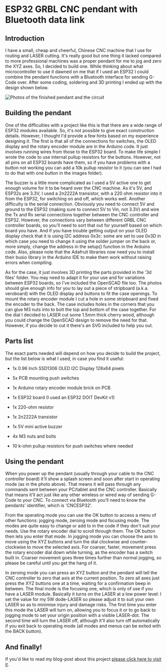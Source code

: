 # ESP32 GRBL CNC pendant with Bluetooth data link

## Introduction

I have a small, cheap and cheerful, Chinese CNC machine that I use for routing and LASER cutting. It's really good but one thing it lacked compared to more professional machines was a proper pendant for me to jog and zero the XYZ axes. So, I decided to build one. While thinking about what microcontroller to use it dawned on me that if I used an ESP32 I could combine the pendant functions with a Bluetooth interface for sending G-Code over. After some coding, soldering and 3D printing I ended up with the design shown below.

![Photos of the finished pendant and the circuit](https://github.com/drandrewthomas/ESP32_GRBL_CNC_Wireless_Pendant/blob/master/images/cncpendant.jpg)

## Building the pendant

One of the difficulties with a project like this is that there are a wide range of ESP32 modules available. So, it's not possible to give exact construction details. However, I thought I'd provide a few hints based on my experience designing it. The first is that all of the connections for switches, the OLED display and the rotary encoder module are in the Arduino code. It just involves running wires from those to the ESP32 board. To make life simple I wrote the code to use internal pullup resistors for the buttons. However, not all pins on all ESP32 boards have them, so if you have problems with a button not working you can add a 10k pullup resistor to it (you can see I had to do that with one button in the images folder).

The buzzer is a little more complicated as I used a 5V active one to get enough volume for it to be heard over the CNC machine. As it's 5V, and ESP32s are 3.3V, I used a 2n2222A transistor, with a 220 ohm resistor into it from the ESP32, for switching on and off, which works well. Another difficulty is the serial connection. Obviously you need to connect 5V and ground to the ESP32 (making sure to connect 5V to Vin, not 3.3V) and wire the Tx and Rx serial connections together between the CNC controller and ESP32. However, the connections vary between different GRBL CNC controller boards, so you'll need to sort that out for yourself based on which board you have. And if you have trouble getting output on your OLED display check that it is using I2C address 0x3c: some are set to use 0x3D in which case you need to change it using the solder jumper on the back or, more simply, change the address in the setup() function in the Arduino code. Also, please note that the Adafruit libraries now need you to install their busio library in the Arduino IDE to make them work without raising errors when compiling.

As for the case, it just involves 3D printing the parts provided in the '3d files' folder. You may need to adapt it for your use and for variations between ESP32 boards, so I've included the OpenSCAD file too. The photos should give enough info for you to lay out a piece of stripboard (a.k.a. veroboard) with the OLED display and buttons to fit the case openings. To mount the rotary encoder module I cut a hole in some stripboard and fixed the encoder to the back. The case includes holes in the corners that you can glue M3 nuts into to bolt the top and bottom of the case together. For the dial I decided to LASER cut some 1.5mm thick cherry wood, although you could change the OpenSCAD design to remove the need for that. However, if you decide to cut it there's an SVG included to help you out.

## Parts list

The exact parts needed will depend on how you decide to build the project, but the list below is what I used, in case you find it useful:

* 1x 0.96 Inch SSD1306 OLED I2C Display 128x64 pixels

* 5x PCB mounting push switches

* 1x Arduino rotary encoder module brick on PCB

* 1x ESP32 board (I used an ESP32 DOIT DevKit v1)

* 1x 220-ohm resistor

* 1x 2n2222A transistor

* 1x 5V mini active buzzer

* 4x M3 nuts and bolts

* 10 k-ohm pullup resistors for push switches where needed

## Using the pendant

When you power up the pendant (usually through your cable to the CNC controller board) it'll show a splash screen and soon after start in operating mode (as in the photo above). That means it will pass through any commands sent between your PC/tablet and the CNC controller. Basically that means it'll act just like any other wireless or wired way of sending G-Code to your CNC. To connect via Bluetooth you'll need to know the pendants' identifier, which is 'CNCESP32'.

From the operating mode you can use the OK button to access a menu of other functions: jogging mode, zeroing mode and focusing mode. The modes are quite easy to change or add to in the code if they don't suit your needs. Use the rotary encoder dial to scroll through them. The OK button then lets you enter that mode. In jogging mode you can choose the axis to move using the XYZ buttons and turn the dial clockwise and counter-clockwise to move the selected axis. For coarser, faster, movement press the rotary encoder dial down while turning, as the encoder has a switch built in. Coarser movement goes three times further than normal jogging, so please be careful until you get the hang of it.

In zeroing mode you can press an XYZ button and the pendant will tell the CNC controller to zero that axis at the current position. To zero all axes just press the XYZ buttons one at a time, waiting for a confirmation beep in between. The final mode is the focusing one, which is only of use if you have a LASER module. Basically it turns on the LASER at a low power level: I set the value for my 5W dode-LASER so please adjust it to suit your own LASER so as to minimise injury and damage risks. The first time you enter this mode the LASER will turn on, allowing you to focus it or to go back to jogging mode to set your origin position with a visible LASER-dot. The second time will turn the LASER off, although it'll also turn off automatically if you exit back to operating mode (all modes and menus can be exited with the BACK button).

## And finally!

If you'd like to read my blog-post about this project [please click here to visit it](https://cncmakerzone.co.uk/make-a-grbl-cnc-pendant-with-a-bluetooth-data-link).
